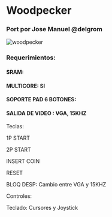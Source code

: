 # Woodpecker

### Port por Jose Manuel @delgrom 

![woodpecker](https://user-images.githubusercontent.com/31018768/72459666-89529180-37cb-11ea-8219-80eaf10f5b0d.jpg)

### Requerimientos:

#### SRAM: 

#### MULTICORE: SI

#### SOPORTE PAD 6 BOTONES: 

#### SALIDA DE VIDEO : VGA, 15KHZ


Teclas:

1P START

2P START

INSERT COIN

RESET

BLOQ DESP: Cambio entre VGA y 15KHZ

Controles:

Teclado: Cursores y Joystick
